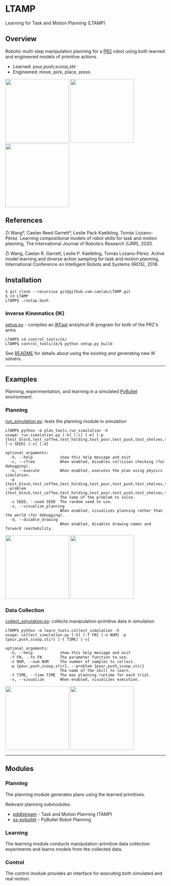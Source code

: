 <!-- https://www.markdownguide.org/basic-syntax/ -->
<!-- https://github.com/adam-p/markdown-here/wiki/Markdown-Cheatsheet -->

# LTAMP

Learning for Task and Motion Planning (LTAMP)

## Overview

Robotic multi-step manipulation planning for a [PR2](http://wiki.ros.org/Robots/PR2) robot using both learned and engineered models of primitive actions.

* Learned: pour,push,scoop,stir
* Engineered: move, pick, place, press

<!--## Gallery-->
[<img src="https://img.youtube.com/vi/VZmfC_RWlps/0.jpg" height="200">](https://youtu.be/VZmfC_RWlps)
[<img src="https://img.youtube.com/vi/mDG69aGqGsA/0.jpg" height="200">](https://youtu.be/mDG69aGqGsA)
[<img src="https://img.youtube.com/vi/hz1EC8TkaZs/0.jpg" height="200">](https://youtu.be/hz1EC8TkaZs)

## References
<!--## Citation-->

Zi Wang*, Caelan Reed Garrett*, Leslie Pack Kaelbling, Tomás Lozano-Pérez. 
Learning compositional models of robot skills for task and motion planning, 
The International Journal of Robotics Research (IJRR), 2020.

Zi Wang, Caelan R. Garrett, Leslie P. Kaelbling, Tomás Lozano-Pérez. 
Active model learning and diverse action sampling for task and motion planning, 
International Conference on Intelligent Robots and Systems (IROS), 2018. 

## Installation

```
$ git clone --recursive git@github.com:caelan/LTAMP.git
$ cd LTAMP
LTAMP$ ./setup.bash
```
<!--LTAMP$ pip install -r requirements.txt
LTAMP$ git submodule update --init --recursive
LTAMP$ ./pddlstream/FastDownward/build.py release64-->

<!--Make sure to update the submodules and rebuild FastDownward upon pulling as they may have changed.-->

### Inverse Kinematics (IK)
<!--Forward/Inverse Kinematics-->

<!--Before using any kind of IK through [pr2_ik.py](control_tools/ik/pr2_ik.py), 
run [setup.py](control_tools/ik/ik_tools/setup.py) file from the [ik](control_tools/ik) directory.-->

<!--http://docs.ros.org/en/kinetic/api/moveit_tutorials/html/doc/ikfast/ikfast_tutorial.html-->
[setup.py](control_tools/ik/ik_tools/setup.py) - compiles an [IKFast](http://openrave.org/docs/0.8.2/openravepy/ikfast/) analytical IK program for both of the PR2's arms

```
LTAMP$ cd control_tools/ik/
LTAMP$ control_tools/ik/$ python setup.py build
```
<!--Follow the prompts at the end of the setup script to automatically move the necessary files-->

See [README](control_tools/ik/README.md) for details about using the existing and generating new IK solvers.

<!--### Real World-->

---

## Examples

Planning, experimentation, and learning in a simulated [PyBullet](https://github.com/bulletphysics/bullet3) environment.

### Planning

[run_simulation.py](plan_tools/run_simulation.py): tests the planning module in simulation
```
LTAMP$ python -m plan_tools.run_simulation -h
usage: run_simulation.py [-h] [-c] [-e] [-p {test_block,test_coffee,test_holding,test_pour,test_push,test_shelves,test_stack_pour,test_stacking,test_stir}] [-s SEED] [-v] [-d]

optional arguments:
  -h, --help            show this help message and exit
  -c, --cfree           When enabled, disables collision checking (for debugging).
  -e, --execute         When enabled, executes the plan using physics simulation.
  -p {test_block,test_coffee,test_holding,test_pour,test_push,test_shelves,test_stack_pour,test_stacking,test_stir}, --problem {test_block,test_coffee,test_holding,test_pour,test_push,test_shelves,test_stack_pour,test_stacking,test_stir}
                        The name of the problem to solve.
  -s SEED, --seed SEED  The random seed to use.
  -v, --visualize_planning
                        When enabled, visualizes planning rather than the world (for debugging).
  -d, --disable_drawing
                        When enabled, disables drawing names and forward reachability.

```

[<img src="https://img.youtube.com/vi/t7D3elW_05E/0.jpg" height="200">](https://youtu.be/t7D3elW_05E)
[<img src="https://img.youtube.com/vi/0CetLZZ1mCM/0.jpg" height="200">](https://youtu.be/0CetLZZ1mCM)

### Data Collection

[collect_simulation.py](learn_tools/collect_simulation.py): collects manipulation-primitive data in simulation
```
LTAMP$ python -m learn_tools.collect_simulation -h
usage: collect_simulation.py [-h] [-f FN] [-n NUM] -p {pour,push,scoop,stir} [-t TIME] [-v]

optional arguments:
  -h, --help            show this help message and exit
  -f FN, --fn FN        The parameter function to use.
  -n NUM, --num NUM     The number of samples to collect.
  -p {pour,push,scoop,stir}, --problem {pour,push,scoop,stir}
                        The name of the skill to learn.
  -t TIME, --time TIME  The max planning runtime for each trial.
  -v, --visualize       When enabled, visualizes execution.
```

[<img src="https://img.youtube.com/vi/IqocaU8iMXg/0.jpg" height="200">](https://youtu.be/IqocaU8iMXg)
[<img src="https://img.youtube.com/vi/GKYrYT0Q5yE/0.jpg" height="200">](https://youtu.be/GKYrYT0Q5yE)

<!--### Learning

```
LTAMP$ python -m learn_tools.run_active
LTAMP$ python -m learn_tools.run_pr2_active
```-->


<!--### Other

```
LTAMP$ python -m data.enunerate_trials
LTAMP$ python -m learn_tools.analyze_experiment
LTAMP$ python -m learn_tools.analyze.visualize_diverse
LTAMP$ python -m learn_tools.analysis.visualize_pours
LTAMP$ python -m learn_tools.retired.run_taskkernel
LTAMP$ python -m learn_tools.retired.run_sample
LTAMP$ python -m learn_tools.retired.collect_pr2
LTAMP$ python -m learn_tools.retired.unify_pr2_trials
LTAMP$ python -m plan_tools.retired.run_pr2
LTAMP$ python -m retired.mesh_tools.run_mesb
LTAMP$ python -m retired.utils.scale_reader
```-->

---

## Modules

### Planning

The planning module generates plans using the learned primitives.

Relevant planning submodules:
* [pddlstream](https://github.com/caelan/pddlstream) - Task and Motion Planning (TAMP)
* [ss-pybullet](https://github.com/caelan/ss-pybullet) - PyBullet Robot Planning

### Learning

The learning module conducts manipulation-primitive data collection experiments and learns models from the collected data.

### Control

The control module provides an interface for executing both simulated and real motion.
